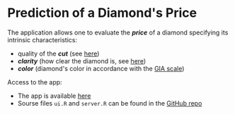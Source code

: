 # Prediction of a Diamond's Price

The application allows one to evaluate the ***price*** of a diamond specifying 
its intrinsic characteristics:
- quality of the ***cut*** (see <a href = 
"https://www.gia.edu/gia-about/4Cs-Cut">here</a>)
- ***clarity*** (how clear the diamond is, see <a href = "https://www.gia.edu/gia-about/4Cs-Clarity">here</a>)
- ***color*** (diamond's color in accordance with the <a href = "https://www.gia.edu/gia-about-4Cs-Color">GIA scale</a>)

Access to the app:
- The app is available <a href="http://glanz.shinyapps.io/diamonds_price_prediction/">here</a>
- Sourse files `ui.R` and `server.R` can be found in the <a href = "http://github.com/ibleskov/Diamonds_Price_Prediction/">GitHub repo</a>
